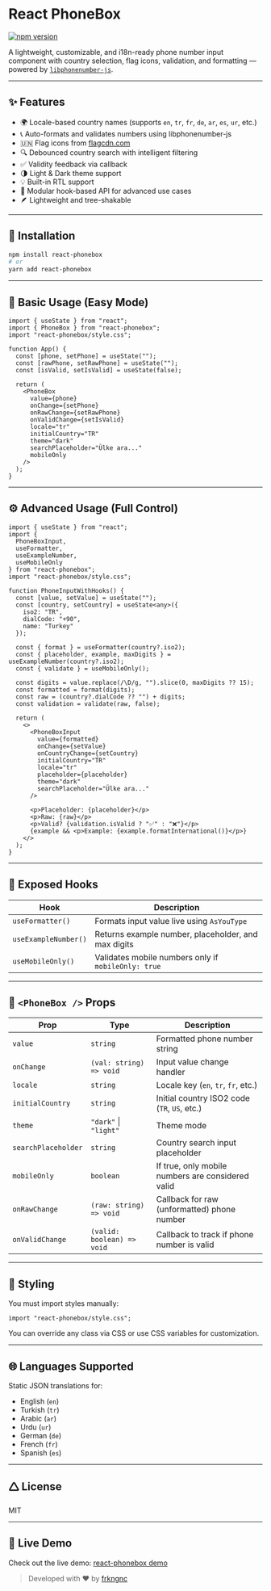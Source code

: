 # React PhoneBox

[![npm version](https://img.shields.io/npm/v/react-phonebox.svg)](https://www.npmjs.com/package/react-phonebox)

A lightweight, customizable, and i18n-ready phone number input component with country selection, flag icons, validation, and formatting — powered by [`libphonenumber-js`](https://github.com/catamphetamine/libphonenumber-js).

---

## ✨ Features

- 🌍 Locale-based country names (supports `en`, `tr`, `fr`, `de`, `ar`, `es`, `ur`, etc.)
- 📞 Auto-formats and validates numbers using libphonenumber-js
- 🇺🇳 Flag icons from [flagcdn.com](https://flagcdn.com)
- 🔍 Debounced country search with intelligent filtering
- ✅ Validity feedback via callback
- 🌗 Light & Dark theme support
- 💡 Built-in RTL support
- 🔧 Modular hook-based API for advanced use cases
- 🪶 Lightweight and tree-shakable

---

## 🚀 Installation

```bash
npm install react-phonebox
# or
yarn add react-phonebox
```

---

## 🔧 Basic Usage (Easy Mode)

```tsx
import { useState } from "react";
import { PhoneBox } from "react-phonebox";
import "react-phonebox/style.css";

function App() {
  const [phone, setPhone] = useState("");
  const [rawPhone, setRawPhone] = useState("");
  const [isValid, setIsValid] = useState(false);

  return (
    <PhoneBox
      value={phone}
      onChange={setPhone}
      onRawChange={setRawPhone}
      onValidChange={setIsValid}
      locale="tr"
      initialCountry="TR"
      theme="dark"
      searchPlaceholder="Ülke ara..."
      mobileOnly
    />
  );
}
```

---

## ⚙️ Advanced Usage (Full Control)

```tsx
import { useState } from "react";
import {
  PhoneBoxInput,
  useFormatter,
  useExampleNumber,
  useMobileOnly
} from "react-phonebox";
import "react-phonebox/style.css";

function PhoneInputWithHooks() {
  const [value, setValue] = useState("");
  const [country, setCountry] = useState<any>({
    iso2: "TR",
    dialCode: "+90",
    name: "Turkey"
  });

  const { format } = useFormatter(country?.iso2);
  const { placeholder, example, maxDigits } = useExampleNumber(country?.iso2);
  const { validate } = useMobileOnly();

  const digits = value.replace(/\D/g, "").slice(0, maxDigits ?? 15);
  const formatted = format(digits);
  const raw = (country?.dialCode ?? "") + digits;
  const validation = validate(raw, false);

  return (
    <>
      <PhoneBoxInput
        value={formatted}
        onChange={setValue}
        onCountryChange={setCountry}
        initialCountry="TR"
        locale="tr"
        placeholder={placeholder}
        theme="dark"
        searchPlaceholder="Ülke ara..."
      />

      <p>Placeholder: {placeholder}</p>
      <p>Raw: {raw}</p>
      <p>Valid? {validation.isValid ? "✅" : "❌"}</p>
      {example && <p>Example: {example.formatInternational()}</p>}
    </>
  );
}
```

---

## 🔌 Exposed Hooks

| Hook                 | Description                                                |
|----------------------|------------------------------------------------------------|
| `useFormatter()`     | Formats input value live using `AsYouType`                 |
| `useExampleNumber()` | Returns example number, placeholder, and max digits        |
| `useMobileOnly()`    | Validates mobile numbers only if `mobileOnly: true`        |

---

## 🧪 `<PhoneBox />` Props

| Prop               | Type                           | Description                                                  |
|--------------------|--------------------------------|--------------------------------------------------------------|
| `value`            | `string`                       | Formatted phone number string                                |
| `onChange`         | `(val: string) => void`        | Input value change handler                                   |
| `locale`           | `string`                       | Locale key (`en`, `tr`, `fr`, etc.)                          |
| `initialCountry`   | `string`                       | Initial country ISO2 code (`TR`, `US`, etc.)                 |
| `theme`            | `"dark"` \| `"light"`          | Theme mode                                                   |
| `searchPlaceholder`| `string`                       | Country search input placeholder                             |
| `mobileOnly`       | `boolean`                      | If true, only mobile numbers are considered valid            |
| `onRawChange`      | `(raw: string) => void`        | Callback for raw (unformatted) phone number                  |
| `onValidChange`    | `(valid: boolean) => void`     | Callback to track if phone number is valid                   |

---

## 🧱 Styling

You must import styles manually:

```tsx
import "react-phonebox/style.css";
```

You can override any class via CSS or use CSS variables for customization.

---

## 🌐 Languages Supported

Static JSON translations for:

- English (`en`)
- Turkish (`tr`)
- Arabic (`ar`)
- Urdu (`ur`)
- German (`de`)
- French (`fr`)
- Spanish (`es`)

---

## 🛆 License

MIT

---

## 🔗 Live Demo

Check out the live demo: [react-phonebox demo](https://react-phonebox-demo.vercel.app)

> Developed with ❤️ by [frkngnc](https://github.com/frkngnc)